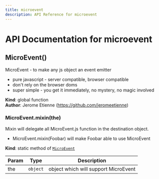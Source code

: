 ```yaml
---
title: microevent
description: API Reference for microevent
---
```

# API Documentation for microevent
<a name="MicroEvent"></a>

## MicroEvent()
MicroEvent - to make any js object an event emitter

- pure javascript - server compatible, browser compatible
- don't rely on the browser doms
- super simple - you get it immediately, no mystery, no magic involved

**Kind**: global function  
**Author**: Jerome Etienne (https://github.com/jeromeetienne)  
<a name="MicroEvent.mixin"></a>

### MicroEvent.mixin(the)
Mixin will delegate all MicroEvent.js function in the destination object.

- MicroEvent.mixin(Foobar) will make Foobar able to use MicroEvent

**Kind**: static method of [<code>MicroEvent</code>](#MicroEvent)  

| Param | Type | Description |
| --- | --- | --- |
| the | <code>object</code> | object which will support MicroEvent |

